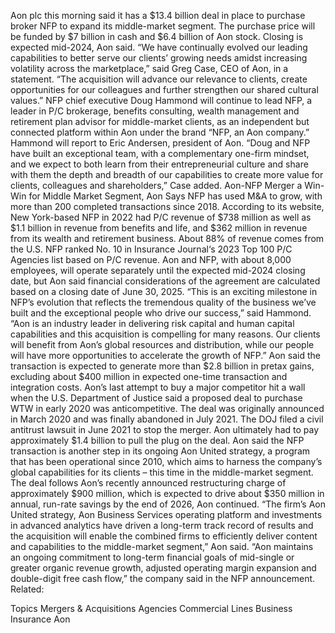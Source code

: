 Aon plc this morning said it has a $13.4 billion deal in place to purchase broker NFP to expand its middle-market segment.
The purchase price will be funded by $7 billion in cash and $6.4 billion of Aon stock. Closing is expected mid-2024, Aon said.
“We have continually evolved our leading capabilities to better serve our clients’ growing needs amidst increasing volatility across the marketplace,” said Greg Case, CEO of Aon, in a statement. “The acquisition will advance our relevance to clients, create opportunities for our colleagues and further strengthen our shared cultural values.”
NFP chief executive Doug Hammond will continue to lead NFP, a leader in P/C brokerage, benefits consulting, wealth management and retirement plan advisor for middle-market clients, as an independent but connected platform within Aon under the brand “NFP, an Aon company.” Hammond will report to Eric Andersen, president of Aon.
“Doug and NFP have built an exceptional team, with a complementary one-firm mindset, and we expect to both learn from their entrepreneurial culture and share with them the depth and breadth of our capabilities to create more value for clients, colleagues and shareholders,” Case added.
Aon-NFP Merger a Win-Win for Middle Market Segment, Aon Says
NFP has used M&A to grow, with more than 200 completed transactions since 2018. According to its website, New York-based NFP in 2022 had P/C revenue of $738 million as well as $1.1 billion in revenue from benefits and life, and $362 million in revenue from its wealth and retirement business. About 88% of revenue comes from the U.S. NFP ranked No. 10 in Insurance Journal‘s 2023 Top 100 P/C Agencies list based on P/C revenue.
Aon and NFP, with about 8,000 employees, will operate separately until the expected mid-2024 closing date, but Aon said financial considerations of the agreement are calculated based on a closing date of June 30, 2025.
“This is an exciting milestone in NFP’s evolution that reflects the tremendous quality of the business we’ve built and the exceptional people who drive our success,” said Hammond. “Aon is an industry leader in delivering risk capital and human capital capabilities and this acquisition is compelling for many reasons. Our clients will benefit from Aon’s global resources and distribution, while our people will have more opportunities to accelerate the growth of NFP.”
Aon said the transaction is expected to generate more than $2.8 billion in pretax gains, excluding about $400 million in expected one-time transaction and integration costs.
Aon’s last attempt to buy a major competitor hit a wall when the U.S. Department of Justice said a proposed deal to purchase WTW in early 2020 was anticompetitive. The deal was originally announced in March 2020 and was finally abandoned in July 2021. The DOJ filed a civil antitrust lawsuit in June 2021 to stop the merger. Aon ultimately had to pay approximately $1.4 billion to pull the plug on the deal.
Aon said the NFP transaction is another step in its ongoing Aon United strategy, a program that has been operational since 2010, which aims to harness the company’s global capabilities for its clients – this time in the middle-market segment. The deal follows Aon’s recently announced restructuring charge of approximately $900 million, which is expected to drive about $350 million in annual, run-rate savings by the end of 2026, Aon continued.
“The firm’s Aon United strategy, Aon Business Services operating platform and investments in advanced analytics have driven a long-term track record of results and the acquisition will enable the combined firms to efficiently deliver content and capabilities to the middle-market segment,” Aon said.
“Aon maintains an ongoing commitment to long-term financial goals of mid-single or greater organic revenue growth, adjusted operating margin expansion and double-digit free cash flow,” the company said in the NFP announcement.
Related:

Topics
Mergers & Acquisitions
Agencies
Commercial Lines
Business Insurance
Aon

